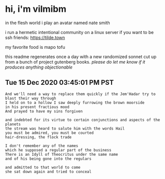 # hi, i'm vilmibm

in the flesh world i play an avatar named nate smith

i run a hermetic intentional community on a linux server if you want to be ssh friends: https://tilde.town

my favorite food is mapo tofu

this readme regenerates once a day with a new randomized sonnet cut up from a bunch of project gutenberg books.
_please do let me know if it produces anything objectionable_

## Tue 15 Dec 2020 03:45:01 PM PST

    And we'll need a way to replace them quickly if the Jem'Hadar try to blast their way through
    I held on to a hollow I saw deeply furrowing the brown moorside
    in his present fractious mood
    And prayed to have my sins forgiven
    
    and indebted for its virtue to certain conjunctions and aspects of the planets
    the stream was heard to salute him with the words Hail
    you must be admired, you must be courted
    hair-dressing, the flock trade
    
    I don't remember any of the names
    which he supposed a regular part of the business
    There is an Idyll of Theocritus under the same name
    and of his being gone into the regulars
    
    and admitted to that world to come
    she sat down again and tried to conceal
